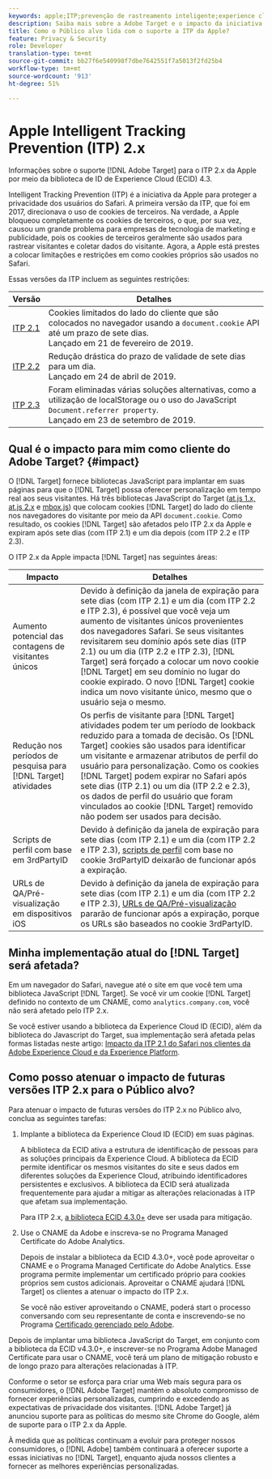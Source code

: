 ```yaml
---
keywords: apple;ITP;prevenção de rastreamento inteligente;experience cloud id;ecid;apple;ITP;smart tracking Prevention;experience cloud id;ecid;ecid
description: Saiba mais sobre a Adobe Target e o impacto da iniciativa Apple Intelligent Tracking Prevention (ITP) que busca proteger a privacidade dos usuários do Safari.
title: Como o Público alvo lida com o suporte a ITP da Apple?
feature: Privacy & Security
role: Developer
translation-type: tm+mt
source-git-commit: bb27f6e540998f7dbe7642551f7a5013f2fd25b4
workflow-type: tm+mt
source-wordcount: '913'
ht-degree: 51%

---
```



# Apple Intelligent Tracking Prevention (ITP) 2.x

Informações sobre o suporte [!DNL Adobe Target] para o ITP 2.x da Apple por meio da biblioteca de ID de Experience Cloud (ECID) 4.3.

Intelligent Tracking Prevention (ITP) é a iniciativa da Apple para proteger a privacidade dos usuários do Safari. A primeira versão da ITP, que foi em 2017, direcionava o uso de cookies de terceiros. Na verdade, a Apple bloqueou completamente os cookies de terceiros, o que, por sua vez, causou um grande problema para empresas de tecnologia de marketing e publicidade, pois os cookies de terceiros geralmente são usados para rastrear visitantes e coletar dados do visitante. Agora, a Apple está prestes a colocar limitações e restrições em como cookies próprios são usados no Safari.

Essas versões da ITP incluem as seguintes restrições:

| Versão | Detalhes |
| --- | --- |
| [ITP 2.1](https://webkit.org/blog/8613/intelligent-tracking-prevention-2-1/) | Cookies limitados do lado do cliente que são colocados no navegador usando a `document.cookie` API até um prazo de sete dias.<br>Lançado em 21 de fevereiro de 2019. |
| [ITP 2.2](https://webkit.org/blog/8828/intelligent-tracking-prevention-2-2/) | Redução drástica do prazo de validade de sete dias para um dia.<br>Lançado em 24 de abril de 2019. |
| [ITP 2.3](https://webkit.org/blog/9521/intelligent-tracking-prevention-2-3/) | Foram eliminadas várias soluções alternativas, como a utilização de localStorage ou o uso do JavaScript `Document.referrer property`.<br>Lançado em 23 de setembro de 2019. |

## Qual é o impacto para mim como cliente do Adobe Target? {#impact}

O [!DNL Target] fornece bibliotecas JavaScript para implantar em suas páginas para que o [!DNL Target] possa oferecer personalização em tempo real aos seus visitantes. Há três bibliotecas JavaScript do Target ([at.js 1.x, at.js 2.x](/help/c-implementing-target/c-implementing-target-for-client-side-web/c-how-atjs-works/how-atjs-works.md) e [mbox.js](/help/c-implementing-target/c-implementing-target-for-client-side-web/t-mbox-download/mbox-download.md)) que colocam cookies [!DNL Target] do lado do cliente nos navegadores do visitante por meio da API `document.cookie`. Como resultado, os cookies [!DNL Target] são afetados pelo ITP 2.x da Apple e expiram após sete dias (com ITP 2.1) e um dia depois (com ITP 2.2 e ITP 2.3).

O ITP 2.x da Apple impacta [!DNL Target] nas seguintes áreas:

| Impacto | Detalhes |
| --- | --- |
| Aumento potencial das contagens de visitantes únicos | Devido à definição da janela de expiração para sete dias (com ITP 2.1) e um dia (com ITP 2.2 e ITP 2.3), é possível que você veja um aumento de visitantes únicos provenientes dos navegadores Safari. Se seus visitantes revisitarem seu domínio após sete dias (ITP 2.1) ou um dia (ITP 2.2 e ITP 2.3), [!DNL Target] será forçado a colocar um novo cookie [!DNL Target] em seu domínio no lugar do cookie expirado. O novo [!DNL Target] cookie indica um novo visitante único, mesmo que o usuário seja o mesmo. |
| Redução nos períodos de pesquisa para [!DNL Target] atividades | Os perfis de visitante para [!DNL Target] atividades podem ter um período de lookback reduzido para a tomada de decisão. Os [!DNL Target] cookies são usados para identificar um visitante e armazenar atributos de perfil do usuário para personalização. Como os cookies [!DNL Target] podem expirar no Safari após sete dias (ITP 2.1) ou um dia (ITP 2.2 e 2.3), os dados de perfil do usuário que foram vinculados ao cookie [!DNL Target] removido não podem ser usados para decisão. |
| Scripts de perfil com base em 3rdPartyID | Devido à definição da janela de expiração para sete dias (com ITP 2.1) e um dia (com ITP 2.2 e ITP 2.3), [scripts de perfil](/help/c-target/c-visitor-profile/profile-parameters.md) com base no cookie 3rdPartyID deixarão de funcionar após a expiração. |
| URLs de QA/Pré-visualização em dispositivos iOS | Devido à definição da janela de expiração para sete dias (com ITP 2.1) e um dia (com ITP 2.2 e ITP 2.3), [URLs de QA/Pré-visualização](/help/c-activities/c-activity-qa/activity-qa.md) pararão de funcionar após a expiração, porque os URLs são baseados no cookie 3rdPartyID. |

## Minha implementação atual do [!DNL Target] será afetada?

Em um navegador do Safari, navegue até o site em que você tem uma biblioteca JavaScript [!DNL Target]. Se você vir um cookie [!DNL Target] definido no contexto de um CNAME, como `analytics.company.com`, você não será afetado pelo ITP 2.x.

Se você estiver usando a biblioteca da Experience Cloud ID (ECID), além da biblioteca do Javascript do Target, sua implementação será afetada pelas formas listadas neste artigo: [Impacto da ITP 2.1 do Safari nos clientes da Adobe Experience Cloud e da Experience Platform](https://medium.com/adobetech/safari-itp-2-1-impact-on-adobe-experience-cloud-customers-9439cecb55ac).

## Como posso atenuar o impacto de futuras versões ITP 2.x para o Público alvo?

Para atenuar o impacto de futuras versões do ITP 2.x no Público alvo, conclua as seguintes tarefas:

1. Implante a biblioteca da Experience Cloud ID (ECID) em suas páginas.

   A biblioteca da ECID ativa a estrutura de identificação de pessoas para as soluções principais da Experience Cloud. A biblioteca da ECID permite identificar os mesmos visitantes do site e seus dados em diferentes soluções da Experience Cloud, atribuindo identificadores persistentes e exclusivos. A biblioteca da ECID será atualizada frequentemente para ajudar a mitigar as alterações relacionadas à ITP que afetam sua implementação.

   Para ITP 2.x, [a biblioteca ECID 4.3.0+](https://experienceleague.adobe.com/docs/id-service/using/release-notes/release-notes.html) deve ser usada para mitigação.

1. Use o CNAME da Adobe e inscreva-se no Programa Managed Certificate do Adobe Analytics.

   Depois de instalar a biblioteca da ECID 4.3.0+, você pode aproveitar o CNAME e o Programa Managed Certificate do Adobe Analytics. Esse programa permite implementar um certificado próprio para cookies próprios sem custos adicionais. Aproveitar o CNAME ajudará [!DNL Target] os clientes a atenuar o impacto do ITP 2.x.

   Se você não estiver aproveitando o CNAME, poderá start o processo conversando com seu representante de conta e inscrevendo-se no Programa [Certificado gerenciado pelo Adobe](https://experienceleague.adobe.com/docs/core-services/interface/ec-cookies/cookies-first-party.html#adobe-managed-certificate-program).

Depois de implantar uma biblioteca JavaScript do Target, em conjunto com a biblioteca da ECID v4.3.0+, e inscrever-se no Programa Adobe Managed Certificate para usar o CNAME, você terá um plano de mitigação robusto e de longo prazo para alterações relacionadas à ITP.

Conforme o setor se esforça para criar uma Web mais segura para os consumidores, o [!DNL Adobe Target] mantém o absoluto compromisso de fornecer experiências personalizadas, cumprindo e excedendo as expectativas de privacidade dos visitantes. [!DNL Adobe Target] já anunciou suporte para as políticas do mesmo site Chrome do  [ ](/help/c-implementing-target/c-considerations-before-you-implement-target/c-privacy/google-chrome-samesite-cookie-policies.md) Google, além de suporte para o ITP 2.x da Apple.

À medida que as políticas continuam a evoluir para proteger nossos consumidores, o [!DNL Adobe] também continuará a oferecer suporte a essas iniciativas no [!DNL Target], enquanto ajuda nossos clientes a fornecer as melhores experiências personalizadas.

